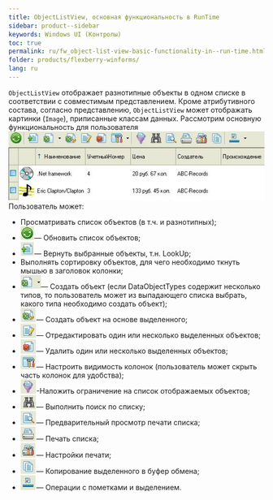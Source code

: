 ```yaml
---
title: ObjectListView, основная функциональность в RunTime
sidebar: product--sidebar
keywords: Windows UI (Контролы)
toc: true
permalink: ru/fw_object-list-view-basic-functionality-in--run-time.html
folder: products/flexberry-winforms/
lang: ru
---
```


`ObjectListView` отображает разнотипные объекты в одном списке в соответствии с совместимым представлением. Кроме атрибутивного состава, согласно представлению, `ObjectListView` может отображать картинки (`Image`), приписанные классам данных.
Рассмотрим основную функциональность для пользователя
![](/images/pages/products/flexberry-winforms/controls/olv/primer15.jpg)
Пользователь может:
* Просматривать список объектов (в т.ч. и разнотипных);
* ![](/images/pages/products/flexberry-winforms/controls/olv/primer16.jpg)— Обновить список объектов;
* ![](/images/pages/products/flexberry-winforms/controls/olv/primer17.jpg)— Вернуть выбранные объекты, т.н. LookUp;
*  Выполнять сортировку объектов, для чего необходимо ткнуть мышью в заголовок колонки;
* ![](/images/pages/products/flexberry-winforms/controls/olv/primer18.jpg)— Создать объект (если DataObjectTypes содержит несколько типов, то пользователь может из выпадающего списка выбрать, какого типа необходимо создать объект);
* ![](/images/pages/products/flexberry-winforms/controls/olv/primer19.jpg)— Создать объект на основе выделенного;
* ![](/images/pages/products/flexberry-winforms/controls/olv/primer20.jpg)— Отредактировать один или несколько выделенных объектов;
* ![](/images/pages/products/flexberry-winforms/controls/olv/primer21.jpg)— Удалить один или несколько выделенных объектов;
* ![](/images/pages/products/flexberry-winforms/controls/olv/primer22.jpg)— Настроить видимость колонок (пользователь может скрыть часть колонок для удобства);
* ![](/images/pages/products/flexberry-winforms/controls/olv/primer23.jpg)-Наложить ограничение на список отображаемых объектов;
* ![](/images/pages/products/flexberry-winforms/controls/olv/primer24.jpg)— Выполнить поиск по списку;
* ![](/images/pages/products/flexberry-winforms/controls/olv/primer25.jpg)— Предварительный просмотр печати списка;
* ![](/images/pages/products/flexberry-winforms/controls/olv/primer26.jpg)— Печать списка;
* ![](/images/pages/products/flexberry-winforms/controls/olv/primer27.jpg)— Настройки печати;
* ![](/images/pages/products/flexberry-winforms/controls/olv/primer28.jpg)— Копирование выделенного в буфер обмена;
* ![](/images/pages/products/flexberry-winforms/controls/olv/primer29.jpg)— Операции с пометками и выделением.

 

